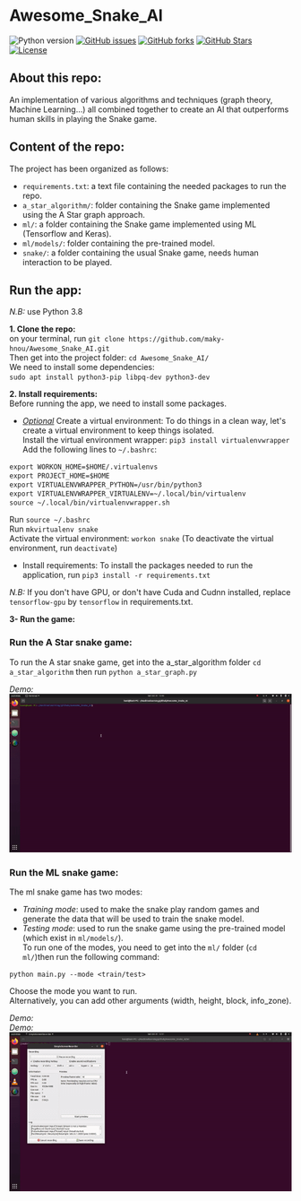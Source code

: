 # Awesome_Snake_AI

![Python version][python-version]
[![GitHub issues][issues-image]][issues-url]
[![GitHub forks][fork-image]][fork-url]
[![GitHub Stars][stars-image]][stars-url]
[![License][license-image]][license-url]

## About this repo:  
An implementation of various algorithms and techniques (graph theory, Machine Learning...) all
combined together to create an AI that outperforms human skills in playing the Snake game.

## Content of the repo:  
The project has been organized as follows:  
- `requirements.txt`: a text file containing the needed packages to run the repo.  
- `a_star_algorithm/`:  folder containing the Snake game implemented using the A Star graph approach.  
- `ml/`: a folder containing the Snake game implemented using ML (Tensorflow and Keras).  
- `ml/models/`: folder containing the pre-trained model.
- `snake/`: a folder containing the usual Snake game, needs human interaction to be played.  

## Run the app:  
*N.B:* use Python 3.8  

**1. Clone the repo:**  
on your terminal, run `git clone https://github.com/maky-hnou/Awesome_Snake_AI.git`  
Then get into the project folder: `cd Awesome_Snake_AI/`  
We need to install some dependencies:  
`sudo apt install python3-pip libpq-dev python3-dev`  

**2. Install requirements:**  
Before running the app, we need to install some packages.  
- *<ins>Optional</ins>* Create a virtual environment:  To do things in a clean way, let's create a virtual environment to keep things isolated.  
Install the virtual environment wrapper: `pip3 install virtualenvwrapper`  
Add the following lines to `~/.bashrc`:  
```
export WORKON_HOME=$HOME/.virtualenvs
export PROJECT_HOME=$HOME
export VIRTUALENVWRAPPER_PYTHON=/usr/bin/python3
export VIRTUALENVWRAPPER_VIRTUALENV=~/.local/bin/virtualenv
source ~/.local/bin/virtualenvwrapper.sh
```
Run `source ~/.bashrc`  
Run `mkvirtualenv snake`  
Activate the virtual environment: `workon snake` (To deactivate the virtual environment, run `deactivate`)  
- Install requirements: To install the packages needed to run the application, run `pip3 install -r requirements.txt`  

*N.B:* If you don't have GPU, or don't have Cuda and Cudnn installed, replace `tensorflow-gpu` by `tensorflow` in requirements.txt.  

**3- Run the game:**  
### Run the A Star snake game:  
To run the A star snake game, get into the a_star_algorithm folder `cd a_star_algorithm` then run `python a_star_graph.py`  

*Demo:*  
<a href="https://github.com/maky-hnou/Dog_Breed_Classifier_API/blob/master/demo/demo.gif"><img src="https://github.com/maky-hnou/Awesome_Snake_AI/blob/master/demo/a_star.gif" title="astar-demo-gif"/></a>

### Run the ML snake game:  
The ml snake game has two modes:  
- *Training mode*: used to make the snake play random games and generate the data that will be used to train the snake model.  
- *Testing mode*: used to run the snake game using the pre-trained model (which exist in `ml/models/`).  
To run one of the modes, you need to get into the `ml/` folder (`cd ml/`)then run the following command:  
```
python main.py --mode <train/test>
```
Choose the mode you want to run.  
Alternatively, you can add other arguments (width, height, block, info_zone).

*Demo:*  
*Demo:*  
<a href="https://github.com/maky-hnou/Dog_Breed_Classifier_API/blob/master/demo/demo.gif"><img src="https://github.com/maky-hnou/Awesome_Snake_AI/blob/master/demo/ml.gif" title="ml-demo-gif"/></a>

[python-version]:https://img.shields.io/badge/python-3.8-brightgreen.svg
[issues-image]:https://img.shields.io/github/issues/maky-hnou/Awesome_Snake_AI.svg
[issues-url]:https://github.com/maky-hnou/Awesome_Snake_AI/issues
[fork-image]:https://img.shields.io/github/forks/maky-hnou/Awesome_Snake_AI.svg
[fork-url]:https://github.com/maky-hnou/Awesome_Snake_AI/network/members
[stars-image]:https://img.shields.io/github/stars/maky-hnou/Awesome_Snake_AI.svg
[stars-url]:https://github.com/maky-hnou/Awesome_Snake_AI/stargazers
[license-image]:https://img.shields.io/github/license/maky-hnou/Awesome_Snake_AI.svg
[license-url]:https://github.com/maky-hnou/Awesome_Snake_AI/blob/master/LICENSE
